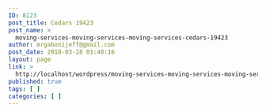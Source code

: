 ```yaml
---
ID: 8123
post_title: Cedars 19423
post_name: >
  moving-services-moving-services-moving-services-cedars-19423
author: mrgabonijeff@gmail.com
post_date: 2018-03-28 01:48:16
layout: page
link: >
  http://localhost/wordpress/moving-services-moving-services-moving-services-cedars-19423/
published: true
tags: [ ]
categories: [ ]
---
```

